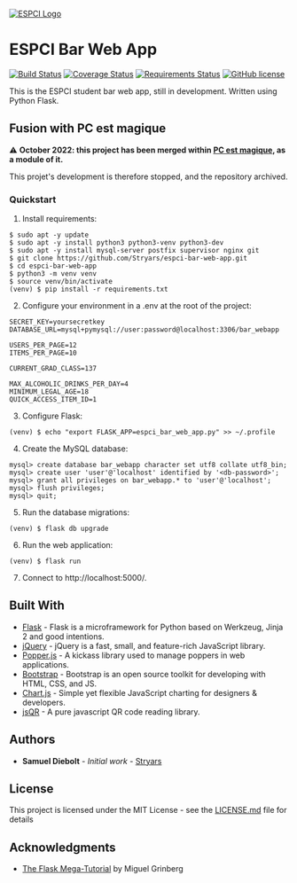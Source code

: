 [![ESPCI Logo](https://i.imgur.com/qDFBCkQ.png)](https://www.espci.fr/en/)

# ESPCI Bar Web App

[![Build Status](https://travis-ci.org/Stryars/espci-bar-web-app.svg?branch=master)](https://travis-ci.org/Stryars/espci-bar-web-app)
[![Coverage Status](https://coveralls.io/repos/github/Stryars/espci-bar-web-app/badge.svg?branch=master)](https://coveralls.io/github/Stryars/espci-bar-web-app?branch=master)
[![Requirements Status](https://requires.io/github/Stryars/espci-bar-web-app/requirements.svg?branch=master)](https://requires.io/github/Stryars/espci-bar-web-app/requirements/?branch=master)
[![GitHub license](https://img.shields.io/badge/License-MIT-green.svg)](https://raw.githubusercontent.com/Stryars/espci-bar-web-app/master/LICENSE.md)

This is the ESPCI student bar web app, still in development. Written using Python Flask.

## Fusion with PC est magique

:warning: **October 2022: this project has been merged within 
[PC est magique](https://github.com/GRI-ESPCI/pc-est-magique),
as a module of it.**

This projet's development is therefore stopped, and the repository archived.


### Quickstart

1. Install requirements:
```
$ sudo apt -y update
$ sudo apt -y install python3 python3-venv python3-dev
$ sudo apt -y install mysql-server postfix supervisor nginx git
$ git clone https://github.com/Stryars/espci-bar-web-app.git
$ cd espci-bar-web-app
$ python3 -m venv venv
$ source venv/bin/activate
(venv) $ pip install -r requirements.txt
```

2. Configure your environment in a .env at the root of the project:
```
SECRET_KEY=yoursecretkey
DATABASE_URL=mysql+pymysql://user:password@localhost:3306/bar_webapp

USERS_PER_PAGE=12
ITEMS_PER_PAGE=10

CURRENT_GRAD_CLASS=137

MAX_ALCOHOLIC_DRINKS_PER_DAY=4
MINIMUM_LEGAL_AGE=18
QUICK_ACCESS_ITEM_ID=1
```

3. Configure Flask:
```
(venv) $ echo "export FLASK_APP=espci_bar_web_app.py" >> ~/.profile
```

4. Create the MySQL database:
```
mysql> create database bar_webapp character set utf8 collate utf8_bin;
mysql> create user 'user'@'localhost' identified by '<db-password>';
mysql> grant all privileges on bar_webapp.* to 'user'@'localhost';
mysql> flush privileges;
mysql> quit;
```

5. Run the database migrations:
```
(venv) $ flask db upgrade
```

6. Run the web application:
```
(venv) $ flask run
```

7. Connect to http://localhost:5000/.

## Built With

* [Flask](http://flask.pocoo.org) - Flask is a microframework for Python based on Werkzeug, Jinja 2 and good intentions.
* [jQuery](https://jquery.com) - jQuery is a fast, small, and feature-rich JavaScript library.
* [Popper.js](https://popper.js.org) - A kickass library
used to manage poppers in web applications.
* [Bootstrap](https://getbootstrap.com) - Bootstrap is an open source toolkit for developing with HTML, CSS, and JS.
* [Chart.js](https://www.chartjs.org) - Simple yet flexible JavaScript charting for designers & developers.
* [jsQR](https://github.com/cozmo/jsQR) - A pure javascript QR code reading library.

## Authors

* **Samuel Diebolt** - *Initial work* - [Stryars](https://github.com/Stryars)

## License

This project is licensed under the MIT License - see the [LICENSE.md](LICENSE.md) file for details

## Acknowledgments

* [The Flask Mega-Tutorial](https://blog.miguelgrinberg.com/post/the-flask-mega-tutorial-part-i-hello-world) by Miguel Grinberg
